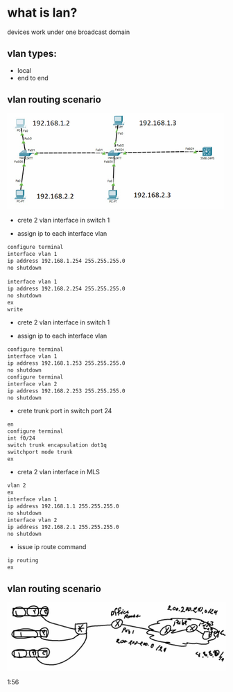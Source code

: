 # what is lan?
devices work under one broadcast domain

## vlan types:
* local
* end to end

## vlan routing scenario

<a href="link"><img src="https://github.com/amin-amani/CCNA/blob/main/200-301-TRA2210_10/vlan-routing-mls1.PNG" alt="CCNA ||" width="500"/></a>

* crete 2 vlan interface in  switch 1

* assign ip  to each interface vlan

```
configure terminal
interface vlan 1
ip address 192.168.1.254 255.255.255.0
no shutdown

interface vlan 1
ip address 192.168.2.254 255.255.255.0
no shutdown
ex
write
```
* crete 2 vlan interface in  switch 1

* assign ip  to each interface vlan

```
configure terminal
interface vlan 1
ip address 192.168.1.253 255.255.255.0
no shutdown
configure terminal
interface vlan 2
ip address 192.168.2.253 255.255.255.0
no shutdown
```

* crete trunk port in switch port 24
```
en
configure terminal
int f0/24
switch trunk encapsulation dot1q
switchport mode trunk
ex
```
* creta 2 vlan interface in MLS
```
vlan 2
ex
interface vlan 1
ip address 192.168.1.1 255.255.255.0
no shutdown
interface vlan 2
ip address 192.168.2.1 255.255.255.0
no shutdown
```
* issue ip route command
```
ip routing
ex
```
## vlan routing scenario

<a href="link"><img src="https://github.com/amin-amani/CCNA/blob/main/200-301-TRA2210_10/scenario-test2.PNG" alt="CCNA ||" width="700"/></a>

1:56






